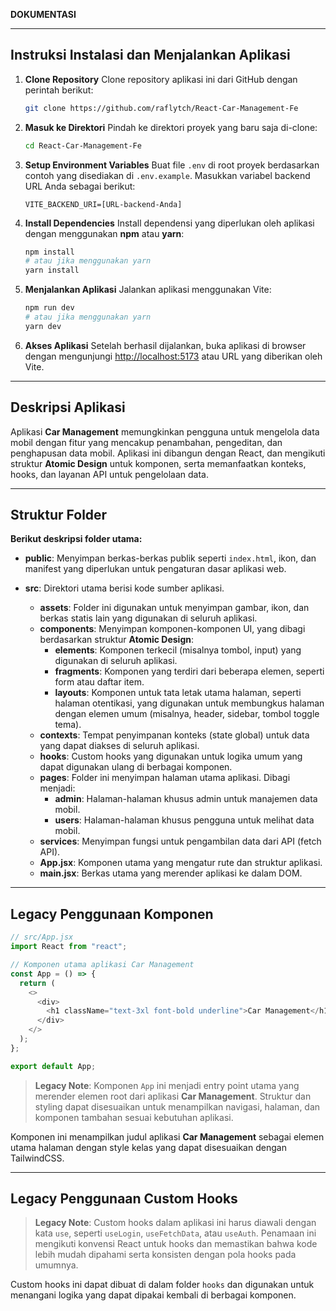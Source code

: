 **DOKUMENTASI**

---

## Instruksi Instalasi dan Menjalankan Aplikasi

1. **Clone Repository**
   Clone repository aplikasi ini dari GitHub dengan perintah berikut:

   ```bash
   git clone https://github.com/raflytch/React-Car-Management-Fe
   ```

2. **Masuk ke Direktori**
   Pindah ke direktori proyek yang baru saja di-clone:

   ```bash
   cd React-Car-Management-Fe
   ```

3. **Setup Environment Variables**
   Buat file `.env` di root proyek berdasarkan contoh yang disediakan di `.env.example`. Masukkan variabel backend URL Anda sebagai berikut:

   ```
   VITE_BACKEND_URI=[URL-backend-Anda]
   ```

4. **Install Dependencies**
   Install dependensi yang diperlukan oleh aplikasi dengan menggunakan **npm** atau **yarn**:

   ```bash
   npm install
   # atau jika menggunakan yarn
   yarn install
   ```

5. **Menjalankan Aplikasi**
   Jalankan aplikasi menggunakan Vite:

   ```bash
   npm run dev
   # atau jika menggunakan yarn
   yarn dev
   ```

6. **Akses Aplikasi**
   Setelah berhasil dijalankan, buka aplikasi di browser dengan mengunjungi [http://localhost:5173](http://localhost:5173) atau URL yang diberikan oleh Vite.

---

## Deskripsi Aplikasi

Aplikasi **Car Management** memungkinkan pengguna untuk mengelola data mobil dengan fitur yang mencakup penambahan, pengeditan, dan penghapusan data mobil. Aplikasi ini dibangun dengan React, dan mengikuti struktur **Atomic Design** untuk komponen, serta memanfaatkan konteks, hooks, dan layanan API untuk pengelolaan data.

---

## Struktur Folder

**Berikut deskripsi folder utama:**

- **public**: Menyimpan berkas-berkas publik seperti `index.html`, ikon, dan manifest yang diperlukan untuk pengaturan dasar aplikasi web.

- **src**: Direktori utama berisi kode sumber aplikasi.
  - **assets**: Folder ini digunakan untuk menyimpan gambar, ikon, dan berkas statis lain yang digunakan di seluruh aplikasi.
  - **components**: Menyimpan komponen-komponen UI, yang dibagi berdasarkan struktur **Atomic Design**:
    - **elements**: Komponen terkecil (misalnya tombol, input) yang digunakan di seluruh aplikasi.
    - **fragments**: Komponen yang terdiri dari beberapa elemen, seperti form atau daftar item.
    - **layouts**: Komponen untuk tata letak utama halaman, seperti halaman otentikasi, yang digunakan untuk membungkus halaman dengan elemen umum (misalnya, header, sidebar, tombol toggle tema).
  - **contexts**: Tempat penyimpanan konteks (state global) untuk data yang dapat diakses di seluruh aplikasi.
  - **hooks**: Custom hooks yang digunakan untuk logika umum yang dapat digunakan ulang di berbagai komponen.
  - **pages**: Folder ini menyimpan halaman utama aplikasi. Dibagi menjadi:
    - **admin**: Halaman-halaman khusus admin untuk manajemen data mobil.
    - **users**: Halaman-halaman khusus pengguna untuk melihat data mobil.
  - **services**: Menyimpan fungsi untuk pengambilan data dari API (fetch API).
  - **App.jsx**: Komponen utama yang mengatur rute dan struktur aplikasi.
  - **main.jsx**: Berkas utama yang merender aplikasi ke dalam DOM.

---

## Legacy Penggunaan Komponen

```javascript
// src/App.jsx
import React from "react";

// Komponen utama aplikasi Car Management
const App = () => {
  return (
    <>
      <div>
        <h1 className="text-3xl font-bold underline">Car Management</h1>
      </div>
    </>
  );
};

export default App;
```

> **Legacy Note**: Komponen `App` ini menjadi entry point utama yang merender elemen root dari aplikasi **Car Management**. Struktur dan styling dapat disesuaikan untuk menampilkan navigasi, halaman, dan komponen tambahan sesuai kebutuhan aplikasi.

Komponen ini menampilkan judul aplikasi **Car Management** sebagai elemen utama halaman dengan style kelas yang dapat disesuaikan dengan TailwindCSS.

---

## Legacy Penggunaan Custom Hooks

> **Legacy Note**: Custom hooks dalam aplikasi ini harus diawali dengan kata `use`, seperti `useLogin`, `useFetchData`, atau `useAuth`. Penamaan ini mengikuti konvensi React untuk hooks dan memastikan bahwa kode lebih mudah dipahami serta konsisten dengan pola hooks pada umumnya.

Custom hooks ini dapat dibuat di dalam folder `hooks` dan digunakan untuk menangani logika yang dapat dipakai kembali di berbagai komponen.
